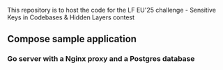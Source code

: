 This repository is to host the code for the LF EU'25 challenge - Sensitive Keys in Codebases &amp; Hidden Layers contest

## Compose sample application
### Go server with a Nginx proxy and a Postgres database
